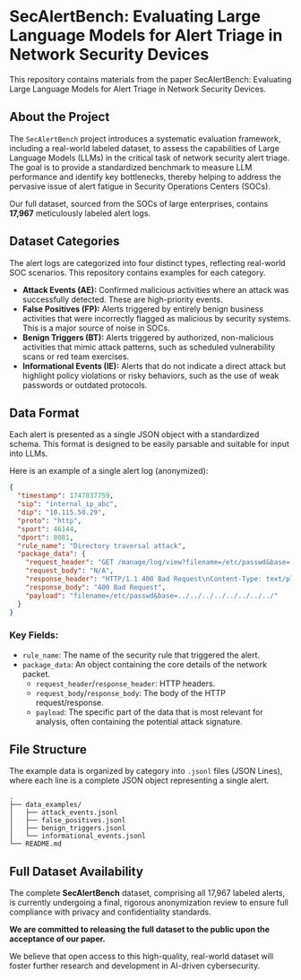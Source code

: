 # SecAlertBench: Evaluating Large Language Models for Alert Triage in Network Security Devices

This repository contains materials from the paper SecAlertBench: Evaluating Large Language Models for Alert Triage in Network Security Devices.

## About the Project

The `SecAlertBench` project introduces a systematic evaluation framework, including a real-world labeled dataset, to assess the capabilities of Large Language Models (LLMs) in the critical task of network security alert triage. The goal is to provide a standardized benchmark to measure LLM performance and identify key bottlenecks, thereby helping to address the pervasive issue of alert fatigue in Security Operations Centers (SOCs).

Our full dataset, sourced from the SOCs of large enterprises, contains **17,967** meticulously labeled alert logs.


## Dataset Categories

The alert logs are categorized into four distinct types, reflecting real-world SOC scenarios. This repository contains examples for each category.

*   **Attack Events (AE):** Confirmed malicious activities where an attack was successfully detected. These are high-priority events.
*   **False Positives (FP):** Alerts triggered by entirely benign business activities that were incorrectly flagged as malicious by security systems. This is a major source of noise in SOCs.
*   **Benign Triggers (BT):** Alerts triggered by authorized, non-malicious activities that mimic attack patterns, such as scheduled vulnerability scans or red team exercises.
*   **Informational Events (IE):** Alerts that do not indicate a direct attack but highlight policy violations or risky behaviors, such as the use of weak passwords or outdated protocols.

## Data Format

Each alert is presented as a single JSON object with a standardized schema. This format is designed to be easily parsable and suitable for input into LLMs.

Here is an example of a single alert log (anonymized):

```json
{
  "timestamp": 1747037759,
  "sip": "internal_ip_abc",
  "dip": "10.115.50.29",
  "proto": "http",
  "sport": 46144,
  "dport": 8081,
  "rule_name": "Directory traversal attack",
  "package_data": {
    "request_header": "GET /manage/log/view?filename=/etc/passwd&base=../../../../../../../../ HTTP/1.1\nHost: host_xyz\nUser-Agent: Mozilla/5.0...\n",
    "request_body": "N/A",
    "response_header": "HTTP/1.1 400 Bad Request\nContent-Type: text/plain; charset=utf-8\n",
    "response_body": "400 Bad Request",
    "payload": "filename=/etc/passwd&base=../../../../../../../../"
  }
}
```

### Key Fields:
*   `rule_name`: The name of the security rule that triggered the alert.
*   `package_data`: An object containing the core details of the network packet.
    *   `request_header`/`response_header`: HTTP headers.
    *   `request_body`/`response_body`: The body of the HTTP request/response.
    *   `payload`: The specific part of the data that is most relevant for analysis, often containing the potential attack signature.

## File Structure

The example data is organized by category into `.jsonl` files (JSON Lines), where each line is a complete JSON object representing a single alert.

```
.
├── data_examples/
│   ├── attack_events.jsonl
│   ├── false_positives.jsonl
│   ├── benign_triggers.jsonl
│   └── informational_events.jsonl
└── README.md
```

## Full Dataset Availability

The complete **SecAlertBench** dataset, comprising all 17,967 labeled alerts, is currently undergoing a final, rigorous anonymization review to ensure full compliance with privacy and confidentiality standards.

**We are committed to releasing the full dataset to the public upon the acceptance of our paper.**

We believe that open access to this high-quality, real-world dataset will foster further research and development in AI-driven cybersecurity.

